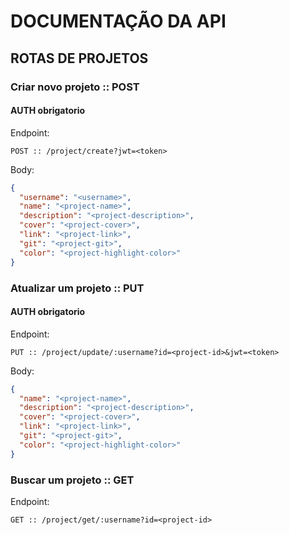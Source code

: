 # DOCUMENTAÇÃO DA API

## ROTAS DE PROJETOS

### Criar novo projeto :: POST

#### AUTH obrigatorio

Endpoint:
```
POST :: /project/create?jwt=<token>
```

Body:
```json
{
  "username": "<username>",
  "name": "<project-name>",
  "description": "<project-description>",
  "cover": "<project-cover>",
  "link": "<project-link>",
  "git": "<project-git>",
  "color": "<project-highlight-color>"
}
```

### Atualizar um projeto :: PUT

#### AUTH obrigatorio

Endpoint:
```
PUT :: /project/update/:username?id=<project-id>&jwt=<token>
```

Body:
```json
{
  "name": "<project-name>",
  "description": "<project-description>",
  "cover": "<project-cover>",
  "link": "<project-link>",
  "git": "<project-git>",
  "color": "<project-highlight-color>"
}
```

### Buscar um projeto :: GET

Endpoint:
```
GET :: /project/get/:username?id=<project-id>
```